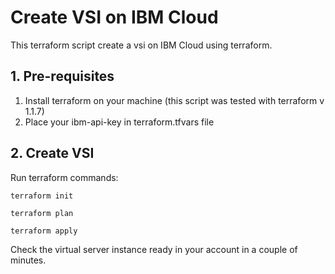 # Create VSI on IBM Cloud

This terraform script create a vsi on IBM Cloud using terraform.


## 1. Pre-requisites

1. Install terraform on your machine (this script was tested with terraform v 1.1.7)
2. Place your ibm-api-key in terraform.tfvars file

## 2. Create VSI

Run terraform commands:

```
terraform init
```

```
terraform plan
```

```
terraform apply
```

Check the virtual server instance ready in your account in a couple of minutes.
